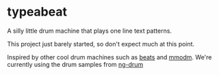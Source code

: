 # typeabeat
A silly little drum machine that plays one line text patterns.

This project just barely started, so don't expect much at this point.

Inspired by other cool drum machines such as [beats](https://github.com/jstrait/beats) and [mmodm](https://github.com/MMODM/momdm). We're currently using the drum samples from [ng-drum](https://github.com/RoryDH/ng-drum)
